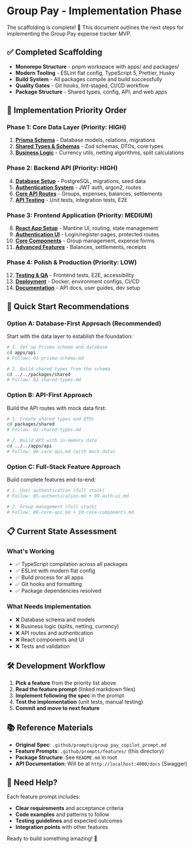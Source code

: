 # Group Pay - Implementation Phase

The scaffolding is complete! 🎉 This document outlines the next steps for implementing the Group Pay expense tracker MVP.

## ✅ Completed Scaffolding

- **Monorepo Structure** - pnpm workspace with apps/ and packages/
- **Modern Tooling** - ESLint flat config, TypeScript 5, Prettier, Husky
- **Build System** - All packages compile and build successfully
- **Quality Gates** - Git hooks, lint-staged, CI/CD workflow
- **Package Structure** - Shared types, config, API, and web apps

## 🚀 Implementation Priority Order

### Phase 1: Core Data Layer (Priority: HIGH)

1. **[Prisma Schema](./01-prisma-schema.md)** - Database models, relations, migrations
2. **[Shared Types & Schemas](./02-shared-types.md)** - Zod schemas, DTOs, core types
3. **[Business Logic](./03-business-logic.md)** - Currency utils, netting algorithms, split calculations

### Phase 2: Backend API (Priority: HIGH)

4. **[Database Setup](./04-database-setup.md)** - PostgreSQL, migrations, seed data
5. **[Authentication System](./05-authentication.md)** - JWT auth, argon2, routes
6. **[Core API Routes](./06-core-api.md)** - Groups, expenses, balances, settlements
7. **[API Testing](./07-api-testing.md)** - Unit tests, integration tests, E2E

### Phase 3: Frontend Application (Priority: MEDIUM)

8. **[React App Setup](./08-react-setup.md)** - Mantine UI, routing, state management
9. **[Authentication UI](./09-auth-ui.md)** - Login/register pages, protected routes
10. **[Core Components](./10-core-components.md)** - Group management, expense forms
11. **[Advanced Features](./11-advanced-features.md)** - Balances, settlements, receipts

### Phase 4: Polish & Production (Priority: LOW)

12. **[Testing & QA](./12-testing-qa.md)** - Frontend tests, E2E, accessibility
13. **[Deployment](./13-deployment.md)** - Docker, environment configs, CI/CD
14. **[Documentation](./14-documentation.md)** - API docs, user guides, dev setup

## 🎯 Quick Start Recommendations

### Option A: Database-First Approach (Recommended)

Start with the data layer to establish the foundation:

```bash
# 1. Set up Prisma schema and database
cd apps/api
# Follow: 01-prisma-schema.md

# 2. Build shared types from the schema
cd ../../packages/shared
# Follow: 02-shared-types.md
```

### Option B: API-First Approach

Build the API routes with mock data first:

```bash
# 1. Create shared types and DTOs
cd packages/shared
# Follow: 02-shared-types.md

# 2. Build API with in-memory data
cd ../../apps/api
# Follow: 06-core-api.md (with mock data)
```

### Option C: Full-Stack Feature Approach

Build complete features end-to-end:

```bash
# 1. User authentication (full stack)
# Follow: 05-authentication.md + 09-auth-ui.md

# 2. Group management (full stack)
# Follow: 06-core-api.md + 10-core-components.md
```

## 📋 Current State Assessment

### What's Working

- ✅ TypeScript compilation across all packages
- ✅ ESLint with modern flat config
- ✅ Build process for all apps
- ✅ Git hooks and formatting
- ✅ Package dependencies resolved

### What Needs Implementation

- ❌ Database schema and models
- ❌ Business logic (splits, netting, currency)
- ❌ API routes and authentication
- ❌ React components and UI
- ❌ Tests and validation

## 🛠️ Development Workflow

1. **Pick a feature** from the priority list above
2. **Read the feature prompt** (linked markdown files)
3. **Implement following the spec** in the prompt
4. **Test the implementation** (unit tests, manual testing)
5. **Commit and move to next feature**

## 📚 Reference Materials

- **Original Spec**: `.github/prompts/group_pay_copilot_prompt.md`
- **Feature Prompts**: `.github/prompts/features/` (this directory)
- **Package Structure**: See `README.md` in root
- **API Documentation**: Will be at `http://localhost:4000/docs` (Swagger)

## 🤝 Need Help?

Each feature prompt includes:

- **Clear requirements** and acceptance criteria
- **Code examples** and patterns to follow
- **Testing guidelines** and expected outcomes
- **Integration points** with other features

Ready to build something amazing! 🚀
